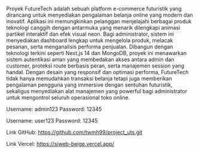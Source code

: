 Proyek FutureTech adalah sebuah platform e-commerce futuristik yang dirancang untuk menyediakan pengalaman belanja online yang modern dan inovatif. Aplikasi ini memungkinkan pelanggan menjelajahi berbagai produk teknologi canggih dengan antarmuka yang menarik dilengkapi animasi partikel interaktif dan efek visual neon. Bagi administrator, sistem ini menyediakan dashboard lengkap untuk mengelola produk, melacak pesanan, serta menganalisis performa penjualan. Dibangun dengan teknologi terkini seperti Next.js 14 dan MongoDB, proyek ini menawarkan sistem autentikasi aman yang membedakan akses antara admin dan customer, proteksi route berbasis peran, serta manajemen session yang handal. Dengan desain yang responsif dan optimasi performa, FutureTech tidak hanya memudahkan transaksi belanja tetapi juga memberikan pengalaman pengguna yang immersive dengan sentuhan futuristik, sekaligus menyediakan alat manajemen yang powerful bagi administrator untuk mengontrol seluruh operasional toko online.

Username: admin123
Password: 12345

Username: user123
Password: 12345

Link GitHub: https://github.com/twmh99/project_uts.git

Link Vercel: https://siweb-beige.vercel.app/
